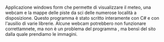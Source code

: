 Applicazione windows form che permette di visualizzare il meteo, una webcam e la mappe delle piste da sci delle numerose località a disposizione.
Questo programma è stato scritto interamente con C# e con l'ausilio di varie librerie.
Alcune webcam potrebbero non funzionare correttamnete, ma non è un problema del programma , ma bensì del sito dalla quale prendiamo le immagini.
